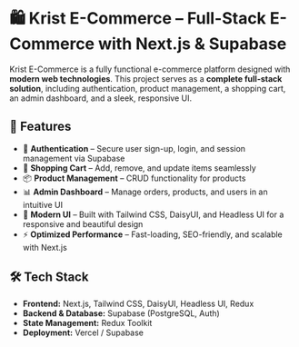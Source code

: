 # 🛍️ Krist E-Commerce – Full-Stack E-Commerce with Next.js & Supabase

Krist E-Commerce is a fully functional e-commerce platform designed with **modern web technologies**. This project serves as a **complete full-stack solution**, including authentication, product management, a shopping cart, an admin dashboard, and a sleek, responsive UI.

## 🚀 Features  
- 🔐 **Authentication** – Secure user sign-up, login, and session management via Supabase  
- 🛒 **Shopping Cart** – Add, remove, and update items seamlessly  
- 📦 **Product Management** – CRUD functionality for products  
- 📊 **Admin Dashboard** – Manage orders, products, and users in an intuitive UI  
- 🎨 **Modern UI** – Built with Tailwind CSS, DaisyUI, and Headless UI for a responsive and beautiful design  
- ⚡ **Optimized Performance** – Fast-loading, SEO-friendly, and scalable with Next.js  

## 🛠️ Tech Stack  
- **Frontend:** Next.js, Tailwind CSS, DaisyUI, Headless UI, Redux  
- **Backend & Database:** Supabase (PostgreSQL, Auth)  
- **State Management:** Redux Toolkit  
- **Deployment:** Vercel / Supabase  
